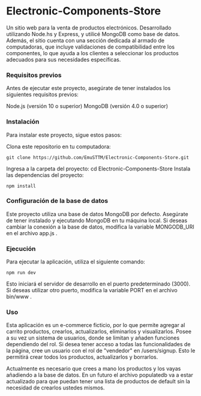 # Electronic-Components-Store

Un sitio web para la venta de productos electrónicos. Desarrollado utilizando Node.hs y Express, y utilicé MongoDB como base de datos. Además, el sitio cuenta con una sección dedicada al armado de computadoras, que incluye validaciones de compatibilidad entre los componentes, lo que ayuda a los clientes a seleccionar los productos adecuados para sus necesidades específicas.


### Requisitos previos
Antes de ejecutar este proyecto, asegúrate de tener instalados los siguientes requisitos previos:

Node.js (versión 10 o superior)
MongoDB (versión 4.0 o superior)

### Instalación
Para instalar este proyecto, sigue estos pasos:

Clona este repositorio en tu computadora:
```
git clone https://github.com/EmuSTTM/Electronic-Components-Store.git
```
Ingresa a la carpeta del proyecto: cd Electronic-Components-Store
Instala las dependencias del proyecto: 
```
npm install
```

### Configuración de la base de datos
Este proyecto utiliza una base de datos MongoDB por defecto. Asegúrate de tener instalado y ejecutando MongoDB en tu máquina local. Si deseas cambiar la conexión a la base de datos, modifica la variable MONGODB_URI en el archivo app.js .

### Ejecución
Para ejecutar la aplicación, utiliza el siguiente comando:
```
npm run dev
```
Esto iniciará el servidor de desarrollo en el puerto predeterminado (3000). Si deseas utilizar otro puerto, modifica la variable PORT en el archivo bin/www .

### Uso
Esta aplicación es un e-commerce ficticio, por lo que permite agregar al carrito productos, crearlos, actualizarlos, eliminarlos y visualizarlos. Posee
a su vez un sistema de usuarios, donde se limitan y añaden funciones dependiendo del rol. Si desea tener acceso a todas las funcionalidades de la página,
cree un usuario con el rol de "vendedor" en /users/signup. Esto le permitirá crear todos los productos, actualizarlos y borrarlos.

Actualmente es necesario que crees a mano los productos y los vayas añadiendo a la base de datos. En un futuro el archivo populatedb va a estar actualizado para que puedan tener una lista de productos de default sin la necesidad de crearlos ustedes mismos.
